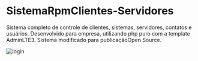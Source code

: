 # SistemaRpmClientes-Servidores
Sistema completo de controle de clientes, sistemas, servidores, contatos e usuários. Desenvolvido para empresa, utilizando php puro com a template AdminLTE3. Sistema modificado para publicaçãoOpen Source.

<img src="/capturas_readMe/login" alt="login"/>
